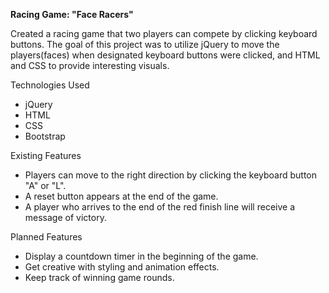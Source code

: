 
<b>Racing Game: "Face Racers"</b>

Created a racing game that two players can compete by clicking keyboard buttons. The goal of this project was to utilize jQuery to move the players(faces) when designated keyboard buttons were clicked, and HTML and CSS to provide interesting visuals.

Technologies Used

- jQuery
- HTML
- CSS
- Bootstrap

Existing Features

- Players can move to the right direction by clicking the keyboard button "A" or "L".
- A reset button appears at the end of the game.
- A player who arrives to the end of the red finish line will receive a message of victory.

Planned Features

- Display a countdown timer in the beginning of the game.
- Get creative with styling and animation effects.
- Keep track of winning game rounds.

